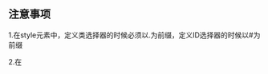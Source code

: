 ## 注意事项

1.在style元素中，定义类选择器的时候必须以.为前缀，定义ID选择器的时候以#为前缀

2.在<style>的class声明的顺序是重要的，第二个声明将始终优于第一个声明。浏览器是从上到下读取CSS。

3.使用!important关键字可以确定这个样式为最后使用

4.@component（把普通pojo实例化到spring容器中，相当于配置文件中的<bean id="" class=""/>）

5.如需从JavaScript访问某个HTML元素，您可以使用 document.getElementById(id)方法

6.String：适用于少量的字符串操作的情况,(最慢,String对象一旦创建之后该对象是不可更改的)

　StringBuilder：适用于单线程下在字符缓冲区进行大量操作的情况（线程不安全）

　StringBuffer：适用多线程下在字符缓冲区进行大量操作的情况（线程安全）

7.在spring boot的项目中，配置文件上面写的value对应到yml文件的配置名字